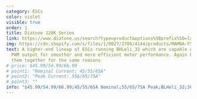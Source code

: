 ```yaml
---
category: ESCs
color: violet
visible: true
order: 1
title: Diatone 128K Series
link: https://www.diatone.us/search?type=product&options%5Bprefix%5D=last&options%5\Bunavailable_products%5D=last&q=128K+4IN1+ESC
img: https://cdn.shopify.com/s/files/1/0027/2708/4144/products/MAMBA-F55_128K_700x.jpg?v=1642643824
text: A higher-end lineup of ESCs running BHLeli_32 which are capable of 128K
  PWM output for smoother and more efficient motor performance. Again keeping
  them together for the same reasons
# price: $45.99/54.99/66.99
# point1: "Nominal Current: 45/55/65A"
# point2: "Peak Current: 55A/65/75A"
# point3: ""
info: "$45.99/54.99/66.99;45/55/65A Nominal;55/65/75A Peak;BLHeli_32;30x30"
---
```

